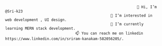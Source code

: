                                                                 👋 Hi, I’m @Sri-k23
                                                    👀 I’m interested in web development , UI design.
                                                    🌱 I’m currently learning MERN stack development.
                                    📫 You can reach me on linkedin https://www.linkedin.com/in/sriram-kanakam-582056205/.

<!---
Sri-k23/Sri-k23 is a ✨ special ✨ repository because its `README.md` (this file) appears on your GitHub profile.
You can click the Preview link to take a look at your changes.
--->
